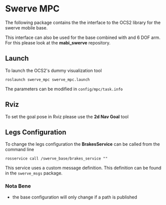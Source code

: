 # Swerve MPC
The following package contains the the interface to the OCS2 library for the swerve mobile base. 

This interface can also be used for the base combined with and 6 DOF arm. For this please look at the **mabi_swerve** repository.

## Launch
To launch the OCS2's dummy visualization tool
```
roslaunch swerve_mpc swerve_mpc.launch
```

The parameters can be modified in `config/mpc/task.info`

## Rviz
To set the goal pose in Rviz please use the **2d Nav Goal** tool

## Legs Configuration
To change the legs configuration the **BrakesService** can be called from the command line
```
rosservice call /swerve_base/brakes_service ""
``` 
This service uses a custom message definition. This definition can be found in the `swerve_msgs` package.

### Nota Bene
- the base configuration will only change if a path is published